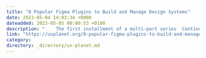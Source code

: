 ```yaml
---
title: "8 Popular Figma Plugins to Build and Manage Design Systems"
date: 2023-05-04 14:03:34 +0000
dateadded: 2023-05-05 00:00:53 +0100
description: "    The first installment of a multi-part series  Continue reading on UX Planet »  "
link: "https://uxplanet.org/8-popular-figma-plugins-to-build-and-manage-design-systems-e5e8a25d536d?source=rss----819cc2aaeee0---4"
category:
directory: _directory/ux-planet.md
---
```

